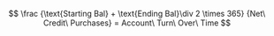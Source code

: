 $$
\frac
	{\text{Starting Bal} + \text{Ending Bal}\div 2 \times 365}
	{Net\ Credit\ Purchases} 
= Account\ Turn\ Over\ Time
$$
